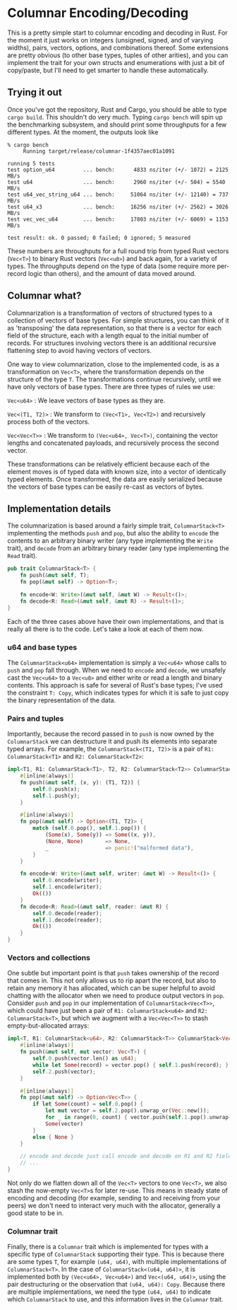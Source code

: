 # Columnar Encoding/Decoding #

This is a pretty simple start to columnar encoding and decoding in Rust. For the moment it just works on integers (unsigned, signed, and of varying widths), pairs, vectors, options, and combinations thereof. Some extensions are pretty obvious (to other base types, tuples of other arities), and you can implement the trait for your own structs and enumerations with just a bit of copy/paste, but I'll need to get smarter to handle these automatically.


## Trying it out ##

Once you've got the repository, Rust and Cargo, you should be able to type `cargo build`. This shouldn't do very much. Typing `cargo bench` will spin up the benchmarking subsystem, and should print some throughputs for a few different types. At the moment, the outputs look like
```
% cargo bench
     Running target/release/columnar-1f4357aec01a1091

running 5 tests
test option_u64         ... bench:      4833 ns/iter (+/- 1072) = 2125 MB/s
test u64                ... bench:      2960 ns/iter (+/- 504) = 5540 MB/s
test u64_vec_string_u64 ... bench:     51064 ns/iter (+/- 12140) = 737 MB/s
test u64_x3             ... bench:     16256 ns/iter (+/- 2562) = 3026 MB/s
test vec_vec_u64        ... bench:     17803 ns/iter (+/- 6069) = 1153 MB/s

test result: ok. 0 passed; 0 failed; 0 ignored; 5 measured
```

These numbers are throughputs for a full round trip from typed Rust vectors (`Vec<T>`) to binary Rust vectors (`Vec<u8>`) and back again, for a variety of types. The throughputs depend on the type of data (some require more per-record logic than others), and the amount of data moved around.

## Columnar what? ##

Columnarization is a transformation of vectors of structured types to a collection of vectors of base types. For simple structures, you can think of it as 'transposing' the data representation, so that there is a vector for each field of the structure, each with a length equal to the initial number of records. For structures involving vectors there is an additional recursive flattening step to avoid having vectors of vectors.

One way to view columnarization, close to the implemented code, is as a transformation on `Vec<T>`, where the transformation depends on the structure of the type `T`. The transformations continue recursively, until we have only vectors of base types. There are three types of rules we use:

`Vec<u64>` : We leave vectors of base types as they are.

`Vec<(T1, T2)>` : We transform to `(Vec<T1>, Vec<T2>)` and recursively process both of the vectors.

`Vec<Vec<T>>` : We transform to `(Vec<u64>, Vec<T>)`, containing the vector lengths and concatenated payloads, and recursively process the second vector.

These transformations can be relatively efficient because each of the element moves is of typed data with known size, into a vector of identically typed elements. Once transformed, the data are easily serialized because the vectors of base types can be easily re-cast as vectors of bytes.

## Implementation details ##

The columnarization is based around a fairly simple trait, `ColumnarStack<T>` implementing the methods `push` and `pop`, but also the ability to `encode` the contents to an arbitrary binary writer (any type implementing the `Write` trait), and `decode` from an arbitrary binary reader (any type implementing the `Read` trait).

```rust
pub trait ColumnarStack<T> {
    fn push(&mut self, T);
    fn pop(&mut self) -> Option<T>;

    fn encode<W: Write>(&mut self, &mut W) -> Result<()>;
    fn decode<R: Read>(&mut self, &mut R) -> Result<()>;
}
```

Each of the three cases above have their own implementations, and that is really all there is to the code. Let's take a look at each of them now.

### u64 and base types ###

The `ColumnarStack<u64>` implementation is simply a `Vec<u64>` whose calls to `push` and `pop` fall through. When we need to `encode` and `decode`, we unsafely cast the `Vec<u64>` to a `Vec<u8>` and either write or read a length and binary contents. This approach is safe for several of Rust's base types; I've used the constraint `T: Copy`, which indicates types for which it is safe to just copy the binary representation of the data.

### Pairs and tuples ###

Importantly, because the record passed in to `push` is now owned by the `ColumnarStack` we can destructure it and push its elements into separate typed arrays. For example, the `ColumnarStack<(T1, T2)>` is a pair of `R1: ColumnarStack<T1>` and `R2: ColumnarStack<T2>`:

```rust
impl<T1, R1: ColumnarStack<T1>, T2, R2: ColumnarStack<T2>> ColumnarStack<(T1, T2)> for (R1, R2) {
    #[inline(always)]
    fn push(&mut self, (x, y): (T1, T2)) {
        self.0.push(x);
        self.1.push(y);
    }

    #[inline(always)]
    fn pop(&mut self) -> Option<(T1, T2)> {
        match (self.0.pop(), self.1.pop()) {
            (Some(x), Some(y)) => Some((x, y)),
            (None, None)       => None,
            _                  => panic!("malformed data"),
        }
    }

    fn encode<W: Write>(&mut self, writer: &mut W) -> Result<()> {
        self.0.encode(writer);
        self.1.encode(writer);
        Ok(())
    }
    fn decode<R: Read>(&mut self, reader: &mut R) {
        self.0.decode(reader);
        self.1.decode(reader);
        Ok(())
    }
}
```

### Vectors and collections ###

One subtle but important point is that `push` takes ownership of the record that comes in. This not only allows us to rip apart the record, but also to retain any memory it has allocated, which can be super helpful to avoid chatting with the allocator when we need to produce output vectors in `pop`. Consider `push` and `pop` in our implementation of `ColumnarStack<Vec<T>>`, which could have just been a pair of `R1: ColumnarStack<u64>` and `R2: ColumnarStack<T>`, but which we augment with a `Vec<Vec<T>>` to stash empty-but-allocated arrays:

```rust
impl<T, R1: ColumnarStack<u64>, R2: ColumnarStack<T>> ColumnarStack<Vec<T>> for (R1, R2, Vec<Vec<T>>) {
    #[inline(always)]
    fn push(&mut self, mut vector: Vec<T>) {
        self.0.push(vector.len() as u64);
        while let Some(record) = vector.pop() { self.1.push(record); }
        self.2.push(vector);
    }

    #[inline(always)]
    fn pop(&mut self) -> Option<Vec<T>> {
        if let Some(count) = self.0.pop() {
            let mut vector = self.2.pop().unwrap_or(Vec::new());
            for _ in range(0, count) { vector.push(self.1.pop().unwrap()); }
            Some(vector)
        }
        else { None }
    }

    // encode and decode just call encode and decode on R1 and R2 fields
    // ...
}
```

Not only do we flatten down all of the `Vec<T>` vectors to one `Vec<T>`, we also stash the now-empty `Vec<T>`s for later re-use. This means in steady state of encoding and decoding (for example, sending to and receiving from your peers) we don't need to interact very much with the allocator, generally a good state to be in.

### Columnar trait

Finally, there is a `Columnar` trait which is implemented for types with a specific type of `ColumnarStack` supporting their type. This is because there are some types `T`, for example `(u64, u64)`, with multiple implementations of `ColumnarStack<T>`. In the case of `ColumnarStack<(u64, u64)>`, it is implemented both by `(Vec<u64>, Vec<u64>)` and `Vec<(u64, u64)>`, using the pair destructuring or the observation that `(u64, u64): Copy`. Because there are multiple implementations, we need the type `(u64, u64)` to indicate which `ColumnarStack` to use, and this information lives in the `Columnar` trait.
